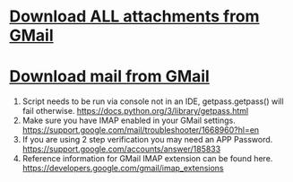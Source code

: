 
# [Download ALL attachments from GMail](./DownloadAttachments.py)
 

# [Download mail from GMail](./downloadmail.py)


1. Script needs to be run via console not in an IDE, getpass.getpass() will fail otherwise.
    https://docs.python.org/3/library/getpass.html
2. Make sure you have IMAP enabled in your GMail settings.
    https://support.google.com/mail/troubleshooter/1668960?hl=en
3. If you are using 2 step verification you may need an APP Password.
    https://support.google.com/accounts/answer/185833
4. Reference information for GMail IMAP extension can be found here.
    https://developers.google.com/gmail/imap_extensions